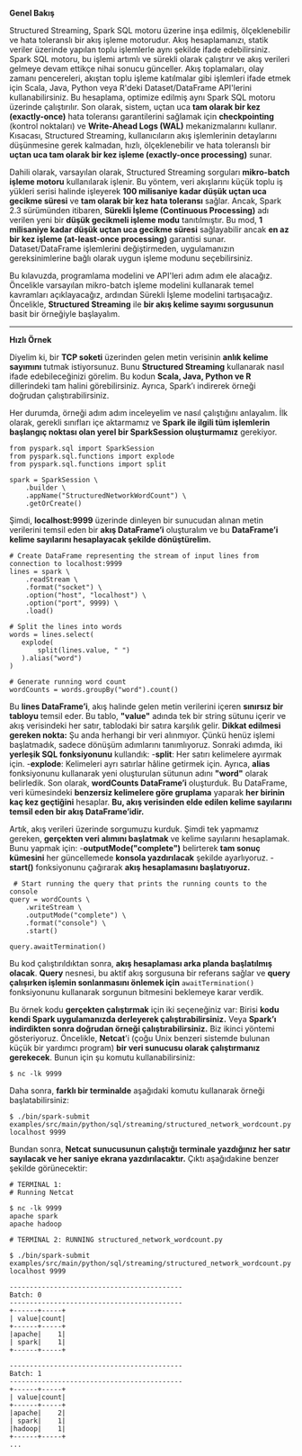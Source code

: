 **Genel Bakış**  

Structured Streaming, Spark SQL motoru üzerine inşa edilmiş, ölçeklenebilir ve hata toleranslı bir akış işleme motorudur. Akış hesaplamanızı, statik veriler üzerinde yapılan toplu işlemlerle aynı şekilde ifade edebilirsiniz. Spark SQL motoru, bu işlemi artımlı ve sürekli olarak çalıştırır ve akış verileri gelmeye devam ettikçe nihai sonucu günceller. Akış toplamaları, olay zamanı pencereleri, akıştan toplu işleme katılmalar gibi işlemleri ifade etmek için Scala, Java, Python veya R'deki Dataset/DataFrame API'lerini kullanabilirsiniz. Bu hesaplama, optimize edilmiş aynı Spark SQL motoru üzerinde çalıştırılır. Son olarak, sistem, uçtan uca **tam olarak bir kez (exactly-once)** hata toleransı garantilerini sağlamak için **checkpointing** (kontrol noktaları) ve **Write-Ahead Logs (WAL)** mekanizmalarını kullanır. Kısacası, Structured Streaming, kullanıcıların akış işlemlerinin detaylarını düşünmesine gerek kalmadan, hızlı, ölçeklenebilir ve hata toleranslı bir **uçtan uca tam olarak bir kez işleme (exactly-once processing)** sunar.  

Dahili olarak, varsayılan olarak, Structured Streaming sorguları **mikro-batch işleme motoru** kullanılarak işlenir. Bu yöntem, veri akışlarını küçük toplu iş yükleri serisi halinde işleyerek **100 milisaniye kadar düşük uçtan uca gecikme süresi** ve **tam olarak bir kez hata toleransı** sağlar. Ancak, Spark 2.3 sürümünden itibaren, **Sürekli İşleme (Continuous Processing)** adı verilen yeni bir **düşük gecikmeli işleme modu** tanıtılmıştır. Bu mod, **1 milisaniye kadar düşük uçtan uca gecikme süresi** sağlayabilir ancak **en az bir kez işleme (at-least-once processing)** garantisi sunar. Dataset/DataFrame işlemlerini değiştirmeden, uygulamanızın gereksinimlerine bağlı olarak uygun işleme modunu seçebilirsiniz.  

Bu kılavuzda, programlama modelini ve API'leri adım adım ele alacağız. Öncelikle varsayılan mikro-batch işleme modelini kullanarak temel kavramları açıklayacağız, ardından Sürekli İşleme modelini tartışacağız. Öncelikle, **Structured Streaming** ile **bir akış kelime sayımı sorgusunun** basit bir örneğiyle başlayalım.
***
**Hızlı Örnek**  

Diyelim ki, bir **TCP soketi** üzerinden gelen metin verisinin **anlık kelime sayımını** tutmak istiyorsunuz. Bunu **Structured Streaming** kullanarak nasıl ifade edebileceğinizi görelim. Bu kodun **Scala, Java, Python ve R** dillerindeki tam halini görebilirsiniz. Ayrıca, Spark’ı indirerek örneği doğrudan çalıştırabilirsiniz.  

Her durumda, örneği adım adım inceleyelim ve nasıl çalıştığını anlayalım. İlk olarak, gerekli sınıfları içe aktarmamız ve **Spark ile ilgili tüm işlemlerin başlangıç noktası olan yerel bir SparkSession oluşturmamız** gerekiyor.

```Py
from pyspark.sql import SparkSession
from pyspark.sql.functions import explode
from pyspark.sql.functions import split

spark = SparkSession \
    .builder \
    .appName("StructuredNetworkWordCount") \
    .getOrCreate()
```
Şimdi, **localhost:9999** üzerinde dinleyen bir sunucudan alınan metin verilerini temsil eden bir **akış DataFrame’i** oluşturalım ve bu **DataFrame’i kelime sayılarını hesaplayacak şekilde dönüştürelim.**

```Py
# Create DataFrame representing the stream of input lines from connection to localhost:9999
lines = spark \
    .readStream \
    .format("socket") \
    .option("host", "localhost") \
    .option("port", 9999) \
    .load()

# Split the lines into words
words = lines.select(
   explode(
       split(lines.value, " ")
   ).alias("word")
)

# Generate running word count
wordCounts = words.groupBy("word").count()
```
Bu **lines DataFrame’i**, akış halinde gelen metin verilerini içeren **sınırsız bir tabloyu** temsil eder. Bu tablo, **"value"** adında tek bir string sütunu içerir ve akış verisindeki her satır, tablodaki bir satıra karşılık gelir. **Dikkat edilmesi gereken nokta:** Şu anda herhangi bir veri alınmıyor. Çünkü henüz işlemi başlatmadık, sadece dönüşüm adımlarını tanımlıyoruz. Sonraki adımda, iki **yerleşik SQL fonksiyonunu** kullandık:  -**split**: Her satırı kelimelere ayırmak için. -**explode**: Kelimeleri ayrı satırlar hâline getirmek için. Ayrıca, **alias** fonksiyonunu kullanarak yeni oluşturulan sütunun adını **"word"** olarak belirledik. Son olarak, **wordCounts DataFrame’i** oluşturduk. Bu DataFrame, veri kümesindeki **benzersiz kelimelere göre gruplama** yaparak **her birinin kaç kez geçtiğini** hesaplar. **Bu, akış verisinden elde edilen kelime sayılarını temsil eden bir akış DataFrame’idir.**  

Artık, akış verileri üzerinde sorgumuzu kurduk. Şimdi tek yapmamız gereken, **gerçekten veri alımını başlatmak** ve kelime sayılarını hesaplamak. Bunu yapmak için:  -**outputMode("complete")** belirterek **tam sonuç kümesini** her güncellemede **konsola yazdırılacak** şekilde ayarlıyoruz.  -**start()** fonksiyonunu çağırarak **akış hesaplamasını başlatıyoruz.**

```Py
 # Start running the query that prints the running counts to the console
query = wordCounts \
    .writeStream \
    .outputMode("complete") \
    .format("console") \
    .start()

query.awaitTermination()
```
Bu kod çalıştırıldıktan sonra, **akış hesaplaması arka planda başlatılmış olacak**. **Query** nesnesi, bu aktif akış sorgusuna bir referans sağlar ve **query çalışırken işlemin sonlanmasını önlemek için** `awaitTermination()` fonksiyonunu kullanarak sorgunun bitmesini beklemeye karar verdik.  

Bu örnek kodu **gerçekten çalıştırmak** için iki seçeneğiniz var: Birisi **kodu kendi Spark uygulamanızda derleyerek çalıştırabilirsiniz.** Veya **Spark’ı indirdikten sonra doğrudan örneği çalıştırabilirsiniz.** Biz ikinci yöntemi gösteriyoruz. Öncelikle, **Netcat**'i (çoğu Unix benzeri sistemde bulunan küçük bir yardımcı program) **bir veri sunucusu olarak çalıştırmanız gerekecek**. Bunun için şu komutu kullanabilirsiniz:

`$ nc -lk 9999`

Daha sonra, **farklı bir terminalde** aşağıdaki komutu kullanarak örneği başlatabilirsiniz:

```
$ ./bin/spark-submit examples/src/main/python/sql/streaming/structured_network_wordcount.py localhost 9999
```
Bundan sonra, **Netcat sunucusunun çalıştığı terminale yazdığınız her satır sayılacak ve her saniye ekrana yazdırılacaktır.** Çıktı aşağıdakine benzer şekilde görünecektir:

```
# TERMINAL 1:
# Running Netcat

$ nc -lk 9999
apache spark
apache hadoop
```
```
# TERMINAL 2: RUNNING structured_network_wordcount.py

$ ./bin/spark-submit examples/src/main/python/sql/streaming/structured_network_wordcount.py localhost 9999

-------------------------------------------
Batch: 0
-------------------------------------------
+------+-----+
| value|count|
+------+-----+
|apache|    1|
| spark|    1|
+------+-----+

-------------------------------------------
Batch: 1
-------------------------------------------
+------+-----+
| value|count|
+------+-----+
|apache|    2|
| spark|    1|
|hadoop|    1|
+------+-----+
...
```
